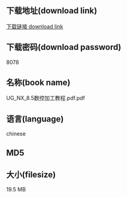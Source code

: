 ## 下载地址(download link)
[下载链接 download link](https://voluble-croquembouche-d321dc.netlify.app/?s=UG_NX_8.5%E6%95%B0%E6%8E%A7%E5%8A%A0%E5%B7%A5%E6%95%99%E7%A8%8B.pdf)

## 下载密码(download password)
8078

## 名称(book name)
UG_NX_8.5数控加工教程.pdf.pdf

## 语言(language)
chinese

## MD5


## 大小(filesize)
19.5 MB
